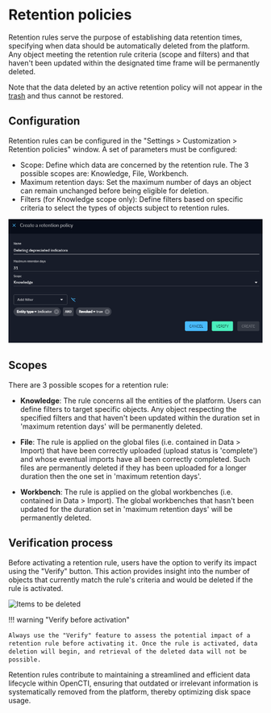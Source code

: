 # Retention policies

Retention rules serve the purpose of establishing data retention times, specifying when data should be automatically deleted from the platform. Any object meeting the retention rule criteria (scope and filters) and that haven't been updated within the designated time frame will be permanently deleted.

Note that the data deleted by an active retention policy will not appear in the [trash](../usage/delete-restore.md) and thus cannot be restored.  

## Configuration

Retention rules can be configured in the "Settings > Customization > Retention policies" window. A set of parameters must be configured:
- Scope: Define which data are concerned by the retention rule. The 3 possible scopes are: Knowledge, File, Workbench.
- Maximum retention days: Set the maximum number of days an object can remain unchanged before being eligible for deletion.
- Filters (for Knowledge scope only): Define filters based on specific criteria to select the types of objects subject to retention rules.

![Retention policy parameters](./assets/retention-policy-parameters.png)

## Scopes

There are 3 possible scopes for a retention rule:
- **Knowledge**: The rule concerns all the entities of the platform. Users can define filters to target specific objects. Any object respecting the specified filters and that haven't been updated within the duration set in 'maximum retention days' will be permanently deleted.


- **File**: The rule is applied on the global files (i.e. contained in Data > Import) that have been correctly uploaded (upload status is 'complete') and whose eventual imports have all been correctly completed. Such files are permanently deleted if they has been uploaded for a longer duration then the one set in 'maximum retention days'.


- **Workbench**: The rule is applied on the global workbenches (i.e. contained in Data > Import). The global workbenches that hasn't been updated for the duration set in 'maximum retention days' will be permanently deleted.


## Verification process

Before activating a retention rule, users have the option to verify its impact using the "Verify" button. This action provides insight into the number of objects that currently match the rule's criteria and would be deleted if the rule is activated.

![Items to  be deleted](./assets/items-to-be-deleted.png)

!!! warning "Verify before activation"

    Always use the "Verify" feature to assess the potential impact of a retention rule before activating it. Once the rule is activated, data deletion will begin, and retrieval of the deleted data will not be possible.

Retention rules contribute to maintaining a streamlined and efficient data lifecycle within OpenCTI, ensuring that outdated or irrelevant information is systematically removed from the platform, thereby optimizing disk space usage.
